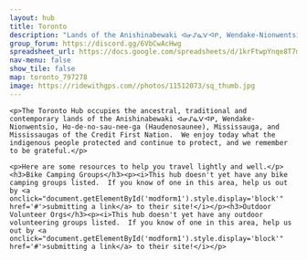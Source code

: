 ```yaml
---
layout: hub
title: Toronto
description: "Lands of the Anishinabewaki ᐊᓂᔑᓈᐯᐗᑭ, Wendake-Nionwentsïo, Ho-de-no-sau-nee-ga (Haudenosaunee), Mississauga, and Mississaugas of the Credit First Nation"
group_forum: https://discord.gg/6VbCwAcHwg
spreadsheet_url: https://docs.google.com/spreadsheets/d/1krFtwpYnqe8T7mCaAVJzsqxe_CYDAIbQKwoLMMPZc3k/gviz/tq?tqx=out:json&sheet=toronto
nav-menu: false
show_tile: false
map: toronto_797278
image: https://ridewithgps.com//photos/11512073/sq_thumb.jpg
---
```

    
    <p>The Toronto Hub occupies the ancestral, traditional and contemporary lands of the Anishinabewaki ᐊᓂᔑᓈᐯᐗᑭ, Wendake-Nionwentsïo, Ho-de-no-sau-nee-ga (Haudenosaunee), Mississauga, and Mississaugas of the Credit First Nation.  We enjoy today what the indigenous people protected and continue to protect, and we remember to be grateful.</p>
    
    <p>Here are some resources to help you travel lightly and well.</p>
    <h3>Bike Camping Groups</h3><p><i>This hub doesn't yet have any bike camping groups listed.  If you know of one in this area, help us out by <a onclick="document.getElementById('modform1').style.display='block'" href='#'>submitting a link</a> to their site!</i></p><h3>Outdoor Volunteer Orgs</h3><p><i>This hub doesn't yet have any outdoor volunteering groups listed.  If you know of one in this area, help us out by <a onclick="document.getElementById('modform1').style.display='block'" href='#'>submitting a link</a> to their site!</i></p>